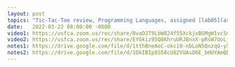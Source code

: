 ```yaml
---
layout: post
topics: "Tic-Tac-Toe review, Programming Languages, assigned [lab05](assignments/lab05.html) due 3/29"
date:   2022-03-22 08:00:00 -0800
video1: https://usfca.zoom.us/rec/share/0vaOJT9LbW824f55XckjxBGMgW1vc5mLO4EJXdyTuDEy9D61ETavmju6S7-V2ezw.Qe2gB8zpZQP7vE9I
video2: https://usfca.zoom.us/rec/share/EYGkiz95Q8KhruURJ8nxX-pRsW7UoLjb2fhT42kG4-4k51TAsscJuRAEYjuTelpa.RqXyYR8q1q-Oy4z_
notes1: https://drive.google.com/file/d/1tthBneAoC-okc10-nbLoN5QnzqG-y5Zh/view?usp=sharing
notes2: https://drive.google.com/file/d/1DkIBIp8S58cU82VUAsO6E_bHUYAmQb8_/view?usp=sharing
---
```


